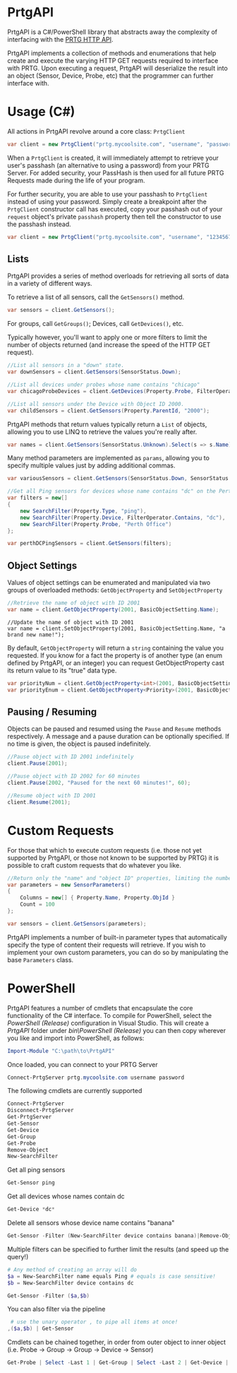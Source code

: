 # PrtgAPI
PrtgAPI is a C#/PowerShell library that abstracts away the complexity of interfacing with the [PRTG HTTP API](https://prtg.paessler.com/api.htm?tabid=2).

PrtgAPI implements a collection of methods and enumerations that help create and execute the varying HTTP GET requests required to interface with PRTG. Upon executing a request, PrtgAPI will deserialize the result into an object (Sensor, Device, Probe, etc) that the programmer can further interface with.

# Usage (C#)
All actions in PrtgAPI revolve around a core class: `PrtgClient`

```c#
var client = new PrtgClient("prtg.mycoolsite.com", "username", "password");
```

When a `PrtgClient` is created, it will immediately attempt to retrieve your user's passhash (an alternative to using a password) from your PRTG Server. For added security, your PassHash is then used for all future PRTG Requests made during the life of your program.

For further security, you are able to use your passhash to `PrtgClient` instead of using your password. Simply create a breakpoint after the `PrtgClient` constructor call has executed, copy your passhash out of your `request` object's private `passhash` property then tell the constructor to use the passhash instead.

```c#
var client = new PrtgClient("prtg.mycoolsite.com", "username", "1234567890", AuthMode.PassHash);
```

## Lists

PrtgAPI provides a series of method overloads for retrieving all sorts of data in a variety of different ways.

To retrieve a list of all sensors, call the `GetSensors()` method.

```c#
var sensors = client.GetSensors();
```

For groups, call `GetGroups()`; Devices, call `GetDevices()`, etc.

Typically however, you'll want to apply one or more filters to limit the number of objects returned (and increase the speed of the HTTP GET request).

```c#
//List all sensors in a "down" state.
var downSensors = client.GetSensors(SensorStatus.Down);
```
```c#
//List all devices under probes whose name contains "chicago"
var chicagoProbeDevices = client.GetDevices(Property.Probe, FilterOperator.Contains, "chicago");
```
```c#
//List all sensors under the Device with Object ID 2000.
var childSensors = client.GetSensors(Property.ParentId, "2000");
```

PrtgAPI methods that return values typically return a `List` of objects, allowing you to use LINQ to retrieve the values you're really after.

```c#
var names = client.GetSensors(SensorStatus.Unknown).Select(s => s.Name).ToList();
```

Many method parameters are implemented as `params`, allowing you to specify multiple values just by adding additional commas.

```c#
var variousSensors = client.GetSensors(SensorStatus.Down, SensorStatus.Up, SensorStatus.DownAcknowledged);
```
```c#
//Get all Ping sensors for devices whose name contains "dc" on the Perth Office probe.
var filters = new[]
{
    new SearchFilter(Property.Type, "ping"),
    new SearchFilter(Property.Device, FilterOperator.Contains, "dc"),
    new SearchFilter(Property.Probe, "Perth Office")
};

var perthDCPingSensors = client.GetSensors(filters);
```

## Object Settings
Values of object settings can be enumerated and manipulated via two groups of overloaded methods: `GetObjectProperty` and `SetObjectProperty`

```c#
//Retrieve the name of object with ID 2001
var name = client.GetObjectProperty(2001, BasicObjectSetting.Name);
```
```
//Update the name of object with ID 2001
var name = client.SetObjectProperty(2001, BasicObjectSetting.Name, "a brand new name!");
```
By default, `GetObjectProperty` will return a `string` containing the value you requested. If you know for a fact the property is of another type (an enum defined by PrtgAPI, or an integer) you can request GetObjectProperty cast its return value to its "true" data type.

```c#
var priorityNum = client.GetObjectProperty<int>(2001, BasicObjectSetting.Priority);
var priorityEnum = client.GetObjectProperty<Priority>(2001, BasicObjectSetting.Priority);
```

## Pausing / Resuming

Objects can be paused and resumed using the `Pause` and `Resume` methods respectively. A message and a pause duration can be optionally specified. If no time is given, the object is paused indefinitely.

```c#
//Pause object with ID 2001 indefinitely
client.Pause(2001);
```
```c#
//Pause object with ID 2002 for 60 minutes
client.Pause(2002, "Paused for the next 60 minutes!", 60);
```
```c#
//Resume object with ID 2001
client.Resume(2001);
```

# Custom Requests
For those that which to execute custom requests (i.e. those not yet supported by PrtgAPI, or those not known to be supported by PRTG) it is possible to craft custom requests that do whatever you like.

```c#
//Return only the "name" and "object ID" properties, limiting the number of results returned to 100.
var parameters = new SensorParameters()
{
    Columns = new[] { Property.Name, Property.ObjId }
    Count = 100
};

var sensors = client.GetSensors(parameters);
```
PrtgAPI implements a number of built-in parameter types that automatically specify the type of content their requests will retrieve. If you wish to implement your own custom parameters, you can do so by manipulating the base `Parameters` class.

# PowerShell

PrtgAPI features a number of cmdlets that encapsulate the core functionality of the C# interface. To compile for PowerShell, select the _PowerShell (Release)_ configuration in Visual Studio. This will create a _PrtgAPI_ folder under _bin\PowerShell (Release)_ you can then copy wherever you like and import into PowerShell, as follows:

```powershell
Import-Module "C:\path\to\PrtgAPI"
```

Once loaded, you can connect to your PRTG Server

```powershell
Connect-PrtgServer prtg.mycoolsite.com username password
```
The following cmdlets are currently supported

```powershell
Connect-PrtgServer
Disconnect-PrtgServer
Get-PrtgServer
Get-Sensor
Get-Device
Get-Group
Get-Probe
Remove-Object
New-SearchFilter
```

Get all ping sensors

```powershell
Get-Sensor ping
```
Get all devices whose names contain dc

```powershell
Get-Device *dc*
```

Delete all sensors whose device name contains "banana"

```powershell
Get-Sensor -Filter (New-SearchFilter device contains banana)|Remove-Object
```

Multiple filters can be specified to further limit the results (and speed up the query!)

```powershell
# Any method of creating an array will do
$a = New-SearchFilter name equals Ping # equals is case sensitive!
$b = New-SearchFilter device contains dc

Get-Sensor -Filter ($a,$b)
```
You can also filter via the pipeline
```powershell
 # use the unary operator , to pipe all items at once!
,($a,$b) | Get-Sensor
```

Cmdlets can be chained together, in order from outer object to inner object (i.e. Probe -> Group -> Group -> Device -> Sensor)

```powershell
Get-Probe | Select -Last 1 | Get-Group | Select -Last 2 | Get-Device | Select -First 1 | Get-Sensor
```

